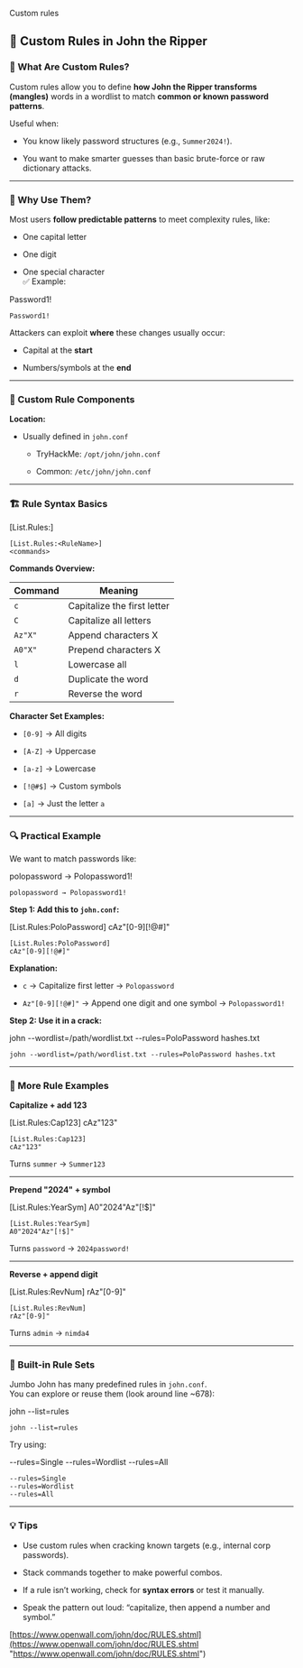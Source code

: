    

Custom rules

## 🔧 Custom Rules in John the Ripper

### 🧠 What Are Custom Rules?

Custom rules allow you to define **how John the Ripper transforms (mangles)** words in a wordlist to match **common or known password patterns**.

Useful when:

- You know likely password structures (e.g., `Summer2024!`).
    
- You want to make smarter guesses than basic brute-force or raw dictionary attacks.
    

---

### 🧪 Why Use Them?

Most users **follow predictable patterns** to meet complexity rules, like:

- One capital letter
    
- One digit
    
- One special character  
    ✅ Example:
    

Password1!

```
Password1!
```

Attackers can exploit **where** these changes usually occur:

- Capital at the **start**
    
- Numbers/symbols at the **end**
    

---

### 🧱 Custom Rule Components

**Location:**

- Usually defined in `john.conf`
    
    - TryHackMe: `/opt/john/john.conf`
        
    - Common: `/etc/john/john.conf`
        

---

### 🏗️ Rule Syntax Basics

[List.Rules:<RuleName>]
<commands>

```
[List.Rules:<RuleName>]
<commands>
```

**Commands Overview:**

|Command|Meaning|
|---|---|
|`c`|Capitalize the first letter|
|`C`|Capitalize all letters|
|`Az"X"`|Append characters X|
|`A0"X"`|Prepend characters X|
|`l`|Lowercase all|
|`d`|Duplicate the word|
|`r`|Reverse the word|

**Character Set Examples:**

- `[0-9]` → All digits
    
- `[A-Z]` → Uppercase
    
- `[a-z]` → Lowercase
    
- `[!@#$]` → Custom symbols
    
- `[a]` → Just the letter `a`
    

---

### 🔍 Practical Example

We want to match passwords like:

polopassword → Polopassword1!

```
polopassword → Polopassword1!
```

**Step 1: Add this to `john.conf`:**

[List.Rules:PoloPassword]
cAz"[0-9][!@#]"

```
[List.Rules:PoloPassword]
cAz"[0-9][!@#]"
```

**Explanation:**

- `c` → Capitalize first letter → `Polopassword`
    
- `Az"[0-9][!@#]"` → Append one digit and one symbol → `Polopassword1!`
    

**Step 2: Use it in a crack:**

john --wordlist=/path/wordlist.txt --rules=PoloPassword hashes.txt

```
john --wordlist=/path/wordlist.txt --rules=PoloPassword hashes.txt
```

---

### 🎯 More Rule Examples

**Capitalize + add 123**

[List.Rules:Cap123]
cAz"123"

```
[List.Rules:Cap123]
cAz"123"
```

Turns `summer` → `Summer123`

---

**Prepend "2024" + symbol**

[List.Rules:YearSym]
A0"2024"Az"[!$]"

```
[List.Rules:YearSym]
A0"2024"Az"[!$]"
```

Turns `password` → `2024password!`

---

**Reverse + append digit**

[List.Rules:RevNum]
rAz"[0-9]"

```
[List.Rules:RevNum]
rAz"[0-9]"
```

Turns `admin` → `nimda4`

---

### 🧰 Built-in Rule Sets

Jumbo John has many predefined rules in `john.conf`.  
You can explore or reuse them (look around line ~678):

john --list=rules

```
john --list=rules
```

Try using:

--rules=Single
--rules=Wordlist
--rules=All

```
--rules=Single
--rules=Wordlist
--rules=All
```

---

### 💡 Tips

- Use custom rules when cracking known targets (e.g., internal corp passwords).
    
- Stack commands together to make powerful combos.
    
- If a rule isn’t working, check for **syntax errors** or test it manually.
    
- Speak the pattern out loud: “capitalize, then append a number and symbol.”
    

[https://www.openwall.com/john/doc/RULES.shtml](https://www.openwall.com/john/doc/RULES.shtml "https://www.openwall.com/john/doc/RULES.shtml")